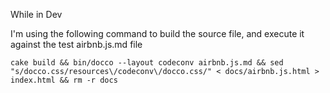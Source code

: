 While in Dev

I'm using the following command to build the source file, and execute it against the test airbnb.js.md file

    cake build && bin/docco --layout codeconv airbnb.js.md && sed "s/docco.css/resources\/codeconv\/docco.css/" < docs/airbnb.js.html > index.html && rm -r docs